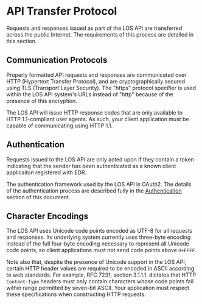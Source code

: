 # API Transfer Protocol

Requests and responses issued as part of the LOS API are
transferred across the public Internet. The requirements of
this process are detailed in this section.

## Communication Protocols

Properly formatted API requests and responses are communicated
over HTTP (Hypertext Transfer Protocol), and are cryptographically
secured using TLS (Transport Layer Security). The "https" protocol
specifier is used within the LOS API system's URLs instead of
"http" because of the presence of this encryption.

The LOS API will issue HTTP response codes that are only
available to HTTP 1.1-compliant user agents. As such, your
client application must be capable of communicating using
HTTP 1.1. 

## Authentication

Requests issued to the LOS API are only acted upon if they
contain a token indicating that the sender has been
authenticated as a known client applicaiton registered with
EDR.

The authentication framework used by the LOS API is OAuth2.
The details of the authentication process are described fully
in the [Authentication](authentication.md) section of this
document. 

## Character Encodings

The LOS API uses Unicode code points encoded as UTF-8 for all
requests and responses. Its underlying system currently uses
three-byte encoding instead of the full four-byte encoding
necessary to represent all Unicode code points, so client
applications must not send code points above `U+FFFF`.

Note also that, despite the presence of Unicode support in
the LOS API, certain HTTP header values are required to be
encoded in ASCII according to web standards. For example,
RFC 7231, section 3.1.1.1. dictates that HTTP `Content-Type`
headers must only contain characters whose code points fall
within range permitted by seven-bit ASCII. Your application
must respect these specifications when constructing HTTP
requests.
